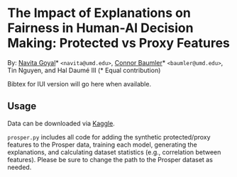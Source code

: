 # The Impact of Explanations on Fairness in Human-AI Decision Making: Protected vs Proxy Features

By: [Navita Goyal](https://navitagoyal.github.io/)* `<navita@umd.edu>`, [Connor Baumler](https://ctbaumler.github.io/)* `<baumler@umd.edu>`, Tin Nguyen, and Hal Daumé III
(* Equal contribution)

Bibtex for IUI version will go here when available.


## Usage
Data can be downloaded via [Kaggle](https://www.kaggle.com/datasets/yousuf28/prosper-loan). 

`prosper.py` includes all code for adding the synthetic protected/proxy features to the Prosper data, training each model, generating the explanations, and calculating dataset statistics (e.g., correlation between features). Please be sure to change the path to the Prosper dataset as needed.